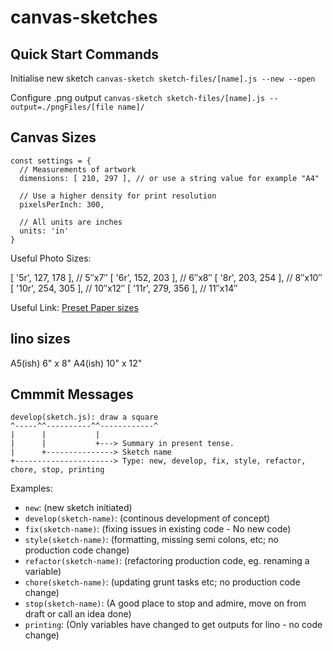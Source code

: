 # canvas-sketches

## Quick Start Commands

Initialise new sketch
`canvas-sketch sketch-files/[name].js --new --open`

Configure .png output
`canvas-sketch sketch-files/[name].js --output=./pngFiles/[file name]/ `

## Canvas Sizes

```
const settings = {
  // Measurements of artwork
  dimensions: [ 210, 297 ], // or use a string value for example "A4"

  // Use a higher density for print resolution
  pixelsPerInch: 300,

  // All units are inches
  units: 'in'
}
```

Useful Photo Sizes:

[ '5r', 127, 178 ], // 5″x7″
[ '6r', 152, 203 ], // 6″x8″
[ '8r', 203, 254 ], // 8″x10″
[ '10r', 254, 305 ], // 10″x12″
[ '11r', 279, 356 ], // 11″x14″

Useful Link: [Preset Paper sizes](https://github.com/mattdesl/canvas-sketch/blob/master/lib/paper-sizes.js)

## lino sizes

A5(ish) 6" x 8"
A4(ish) 10" x 12"

## Cmmmit Messages

```
develop(sketch.js): draw a square
^-----^^----------^^------------^
|      |           |
|      |           +---> Summary in present tense.
|      +---------------> Sketch name
+----------------------> Type: new, develop, fix, style, refactor, chore, stop, printing
```

Examples:

- `new`: (new sketch initiated)
- `develop(sketch-name)`: (continous development of concept)
- `fix(sketch-name)`: (fixing issues in existing code - No new code)
- `style(sketch-name)`: (formatting, missing semi colons, etc; no production code change)
- `refactor(sketch-name)`: (refactoring production code, eg. renaming a variable)
- `chore(sketch-name)`: (updating grunt tasks etc; no production code change)
- `stop(sketch-name)`: (A good place to stop and admire, move on from draft or call an idea done)
- `printing`: (Only variables have changed to get outputs for lino - no code change)
